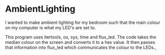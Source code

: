 # AmbientLighting
I wanted to make ambient lighting for my bedroom such that the main colour on my computer is what my LED's are set to.

This program uses itertools, os, sys, time and flux_led. The code takes the median colour on the screen and converts it to a hex value. It then passes that information into flux_led which communicates the colour to the LEDs.,
